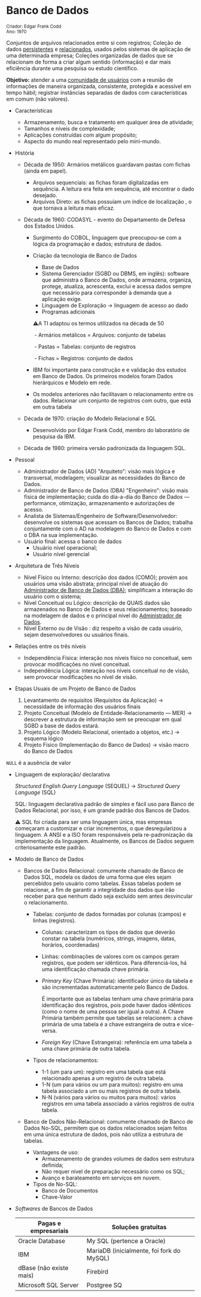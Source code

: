 # Banco de Dados
<small>Criador: Edgar Frank Codd <br/>Ano: 1970 </small>

Conjuntos de arquivos relacionados entre si com registros; Coleção de dados <u>persistentes</u> e <u>relacionados</u>, usados pelos sistemas de aplicação de uma determinada empresa; Coleções organizadas de dados que se relacionam de forma a criar algum sentido (informação) e dar mais eficiência durante uma pesquisa ou estudo científico. 

**Objetivo:**  atender a uma <u>comunidade de usuários</u> com a reunião de informações de maneira organizada, consistente, protegida e acessível em tempo hábil; registrar instâncias separadas de dados com características em comum (não valores).

- Características
  - Armazenamento, busca e tratamento em qualquer área de atividade;
  - Tamanhos e níveis de complexidade;
  - Aplicações construídas com algum propósito;
  - Aspecto do mundo real representado pelo mini-mundo.

- História

  - Década de 1950: Armários metálicos guardavam pastas com fichas (ainda em papel). 

    - Arquivos sequenciais: as fichas foram digitalizadas em sequência. A leitura era feita em sequência, até encontrar o dado desejado.
    - Arquivos Direto: as fichas possuíam um índice de localização , o que tornava a leitura mais eficaz.

  - Década de 1960: CODASYL - evento do Departamento de Defesa dos Estados Unidos.

    - Surgimento do COBOL, linguagem que preocupou-se com a lógica da programação e dados; estrutura de dados.

    - Criação da tecnologia de Banco de Dados

      - Base de Dados
      - Sistema Gerenciador (SGBD ou DBMS, em inglês): software que administra o Banco de Dados, onde armazena, organiza, protege, atualiza, acrescenta, exclui e acessa dados sempre que necessário para corresponder à demanda que a aplicação exige. 
      - Linguagem de Exploração → linguagem de acesso ao dado
      - Programas adicionais

      :warning:A TI adaptou os termos utilizados na década de 50 

      ​		- Armários metálicos = Arquivos: conjunto de tabelas

      ​		- Pastas = Tabelas: conjunto de registros

      ​		- Fichas = Registros: conjunto de dados

    - IBM foi importante para construção e e validação dos estudos em Banco de Dados. Os primeiros modelos foram Dados hierárquicos e Modelo em rede.

    - Os modelos anteriores não facilitavam o relacionamento entre os dados. Relacionar um conjunto de registros com outro, que está em outra tabela

  - Década de 1970: criação do Modelo Relacional e SQL

    - Desenvolvido por Edgar Frank Codd, membro do laboratório de pesquisa da IBM.

  - Década de 1980: primeira versão padronizada da linguagem SQL. 

  

- Pessoal

  - Administrador de Dados (AD) "Arquiteto": visão mais lógica e transversal, modelagem; visualizar as necessidades do Banco de Dados. 
  - Administrador de Banco de Dados (DBA) "Engenheiro": visão mais física de implementação; cuida do dia-a-dia do Banco de Dados — performance, otimização, armazenamento e autorizações de acesso.
  - Analista de Sistemas/Engenheiro de Software/Desenvolvedor: desenvolve os sistemas que acessam os Bancos de Dados; trabalha conjuntamente com o AD na modelagem do Banco de Dados e com o DBA na sua implementação.
  - Usuário final: acessa o banco de dados
    - Usuário nível operacional;
    - Usuário nível gerencial

- Arquitetura de Três Níveis

  - Nível Físico ou Interno: descrição dos dados (COMO); provém aos usuários uma visão abstrata; principal nível de atuação do <u>Administrador de Banco de Dados (DBA)</u>; simplificam a interação do usuário com o sistema;
  - Nível Conceitual ou Lógico: descrição de QUAIS dados são armazenados no Banco de Dados e seus relacionamentos; baseado na modelagem de dados e o principal nível do <u>Administrador de Dados</u>.
  - Nível Externo ou de Visão : diz respeito a visão de cada usuário, sejam desenvolvedores ou usuários finais.

- Relações entre os três níveis

  - Independência Física: interação nos níveis físico no conceitual, sem provocar modificações no nível conceitual.
  - Independência Lógica: interação nos níveis conceitual no de visão, sem provocar modificações no nível de visão. 

- Etapas Usuais de um Projeto de Banco de Dados

  1. Levantamento de requisitos (Requisitos da Aplicação) → necessidade de informação dos usuários finais
  2. Projeto Conceitual (Modelo de Entidade-Relacionamento — MER) → descrever a estrutura de informação sem se preocupar em qual SGBD a base de dados estará.
  3. Projeto Lógico (Modelo Relacional, orientado a objetos, etc.) → esquema lógico
  4. Projeto Físico (Implementação do Banco de Dados) → visão macro do Banco de Dados

`NULL` é a ausência de valor

- Linguagem de exploração/ declarativa

  *Structured English Query Language* (SEQUEL) → *Structured Query Language* (SQL)

  SQL: linguagem declarativa padrão de simples e fácil uso para Banco de Dados Relacional, por isso, é um grande padrão dos Bancos de Dados. 

  :warning: SQL foi criada para ser uma linguagem única, mas empresas começaram a customizar e criar incrementos, o que desregularizou a linguagem. A ANSI e a ISO foram responsáveis pela re-padronização da implementação da linguagem. Atualmente, os Bancos de Dados seguem criteriosamente este padrão.

- Modelo de Banco de Dados

  - Bancos de Dados Relacional: comumente chamado de Banco de Dados SQL, modela os dados de uma forma que eles sejam percebidos pelo usuário como tabelas.  Essas tabelas podem se relacionar, a fim de garantir a integridade dos dados que irão receber para que nenhum dado seja excluído sem antes desvincular o relacionamento. 

    - Tabelas: conjunto de dados formadas por colunas (campos) e linhas (registros).

      - Colunas: caracterizam os tipos de dados que deverão constar na tabela (numéricos, strings, imagens, datas, horários, coordenadas)

      - Linhas: combinações de valores com os campos geram registros, que podem ser idênticos. Para diferenciá-los, há uma identificação chamada chave primária.

      - *Primary Key* (Chave Primária): identificador único da tabela e são incrementadas automaticamente pelo Banco de Dados.

        É importante que as tabelas tenham uma chave primária para identificação dos registros, pois pode haver dados idênticos (como o nome de uma pessoa ser igual a outra). A Chave Primária também permite que tabelas se relacionem: a chave primária de uma tabela é a chave estrangeira de outra e vice-versa.  

      - *Foreign Key* (Chave Estrangeira): referência em uma tabela a uma chave primária de outra tabela.

    - Tipos de relacionamentos:

      - 1-1 (um para um): registro em uma tabela que está relacionado apenas a um registro de outra tabela.
      - 1-N (um para vários ou um para muitos): registro em uma tabela associado a um ou mais registros de outra tabela.
      - N-N (vários para vários ou muitos para muitos): vários registros em uma tabela associado a vários registros de outra tabela.

  - Banco de Dados Não-Relacional: comumente chamado de Banco de Dados No-SQL, permitem que os dados relacionados sejam feitos em uma única estrutura de dados, pois não utiliza a estrutura de tabelas.
    - Vantagens de uso:
      - Armazenamento de grandes volumes de dados sem estrutura definida; 
      - Não requer nível de preparação necessário como os SQL; 
      - Avanço e barateamento em serviços em nuvem. 
    - Tipos de No-SQL:
      - Banco de Documentos
      - Chave-Valor 

- *Softwares* de Bancos de Dados

  | Pagas e empresariais    | Soluções gratuitas                        |
  | ----------------------- | ----------------------------------------- |
  | Oracle Database         | My SQL (pertence a Oracle)                |
  | IBM                     | MariaDB (inicialmente, foi fork do MySQL) |
  | dBase (não existe mais) | Firebird                                  |
  | Microsoft SQL Server    | Postgree SQ                               |

  

